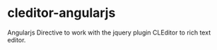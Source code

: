cleditor-angularjs
==================

Angularjs Directive to work with the jquery plugin CLEditor to rich text editor.
